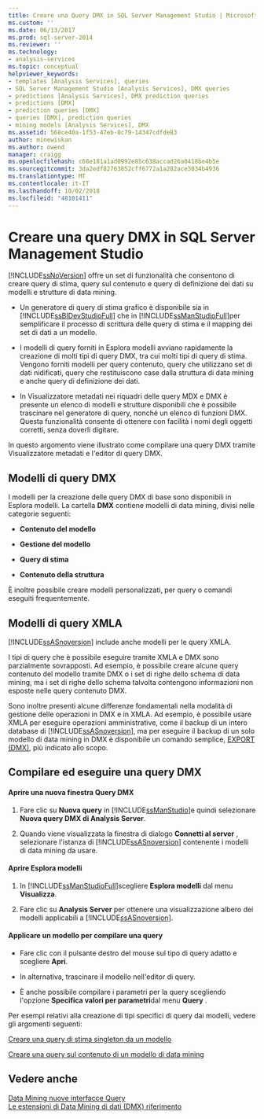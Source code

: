 ```yaml
---
title: Creare una Query DMX in SQL Server Management Studio | Microsoft Docs
ms.custom: ''
ms.date: 06/13/2017
ms.prod: sql-server-2014
ms.reviewer: ''
ms.technology:
- analysis-services
ms.topic: conceptual
helpviewer_keywords:
- templates [Analysis Services], queries
- SQL Server Management Studio [Analysis Services], DMX queries
- predictions [Analysis Services], DMX prediction queries
- predictions [DMX]
- prediction queries [DMX]
- queries [DMX], prediction queries
- mining models [Analysis Services], DMX
ms.assetid: 568ce40a-1f53-47eb-8c79-14347cdfde83
author: minewiskan
ms.author: owend
manager: craigg
ms.openlocfilehash: c68e181a1ad0992e85c638accad26a0418be4b5e
ms.sourcegitcommit: 3da2edf82763852cff6772a1a282ace3034b4936
ms.translationtype: MT
ms.contentlocale: it-IT
ms.lasthandoff: 10/02/2018
ms.locfileid: "48101411"
---
```

# <a name="create-a-dmx-query-in-sql-server-management-studio"></a>Creare una query DMX in SQL Server Management Studio
  [!INCLUDE[ssNoVersion](../../includes/ssnoversion-md.md)] offre un set di funzionalità che consentono di creare query di stima, query sul contenuto e query di definizione dei dati su modelli e strutture di data mining.  
  
-   Un generatore di query di stima grafico è disponibile sia in [!INCLUDE[ssBIDevStudioFull](../../includes/ssbidevstudiofull-md.md)] che in [!INCLUDE[ssManStudioFull](../../includes/ssmanstudiofull-md.md)]per semplificare il processo di scrittura delle query di stima e il mapping dei set di dati a un modello.  
  
-   I modelli di query forniti in Esplora modelli avviano rapidamente la creazione di molti tipi di query DMX, tra cui molti tipi di query di stima. Vengono forniti modelli per query contenuto, query che utilizzano set di dati nidificati, query che restituiscono case dalla struttura di data mining e anche query di definizione dei dati.  
  
-   In Visualizzatore metadati nei riquadri delle query MDX e DMX è presente un elenco di modelli e strutture disponibili che è possibile trascinare nel generatore di query, nonché un elenco di funzioni DMX. Questa funzionalità consente di ottenere con facilità i nomi degli oggetti corretti, senza doverli digitare.  
  
 In questo argomento viene illustrato come compilare una query DMX tramite Visualizzatore metadati e l'editor di query DMX.  
  
##  <a name="BKMK_Templates"></a> Modelli di query DMX  
 I modelli per la creazione delle query DMX di base sono disponibili in Esplora modelli. La cartella **DMX** contiene modelli di data mining, divisi nelle categorie seguenti:  
  
-   **Contenuto del modello**  
  
-   **Gestione del modello**  
  
-   **Query di stima**  
  
-   **Contenuto della struttura**  
  
 È inoltre possibile creare modelli personalizzati, per query o comandi eseguiti frequentemente.  
  
## <a name="xmla-query-templates"></a>Modelli di query XMLA  
 [!INCLUDE[ssASnoversion](../../includes/ssasnoversion-md.md)] include anche modelli per le query XMLA.  
  
 I tipi di query che è possibile eseguire tramite XMLA e DMX sono parzialmente sovrapposti. Ad esempio, è possibile creare alcune query contenuto del modello tramite DMX o i set di righe dello schema di data mining, ma i set di righe dello schema talvolta contengono informazioni non esposte nelle query contenuto DMX.  
  
 Sono inoltre presenti alcune differenze fondamentali nella modalità di gestione delle operazioni in DMX e in XMLA. Ad esempio, è possibile usare XMLA per eseguire operazioni amministrative, come il backup di un intero database di [!INCLUDE[ssASnoversion](../../includes/ssasnoversion-md.md)], ma per eseguire il backup di un solo modello di data mining in DMX è disponibile un comando semplice, [EXPORT &#40;DMX&#41;](/sql/dmx/export-dmx), più indicato allo scopo.  
  
##  <a name="BKMK_Building_Queries"></a> Compilare ed eseguire una query DMX  
  
#### <a name="open-a-new-dmx-query-window"></a>Aprire una nuova finestra Query DMX  
  
1.  Fare clic su **Nuova query** in [!INCLUDE[ssManStudio](../../includes/ssmanstudio-md.md)]e quindi selezionare **Nuova query DMX di Analysis Server**.  
  
2.  Quando viene visualizzata la finestra di dialogo **Connetti al server** , selezionare l'istanza di [!INCLUDE[ssASnoversion](../../includes/ssasnoversion-md.md)] contenente i modelli di data mining da usare.  
  
#### <a name="open-template-explorer"></a>Aprire Esplora modelli  
  
1.  In [!INCLUDE[ssManStudioFull](../../includes/ssmanstudiofull-md.md)]scegliere **Esplora modelli** dal menu **Visualizza**.  
  
2.  Fare clic su **Analysis Server** per ottenere una visualizzazione albero dei modelli applicabili a [!INCLUDE[ssASnoversion](../../includes/ssasnoversion-md.md)].  
  
#### <a name="apply-a-template-to-build-a-query"></a>Applicare un modello per compilare una query  
  
-   Fare clic con il pulsante destro del mouse sul tipo di query adatto e scegliere **Apri**.  
  
-   In alternativa, trascinare il modello nell'editor di query.  
  
-   È anche possibile compilare i parametri per la query scegliendo l'opzione **Specifica valori per parametri**dal menu **Query** .  
  
 Per esempi relativi alla creazione di tipi specifici di query dai modelli, vedere gli argomenti seguenti:  
  
 [Creare una query di stima singleton da un modello](create-a-singleton-prediction-query-from-a-template.md)  
  
 [Creare una query sul contenuto di un modello di data mining](create-a-content-query-on-a-mining-model.md)  
  
## <a name="see-also"></a>Vedere anche  
 [Data Mining nuove interfacce Query](data-mining-query-tools.md)   
 [Le estensioni di Data Mining di dati &#40;DMX&#41; riferimento](/sql/dmx/data-mining-extensions-dmx-reference)  
  
  
